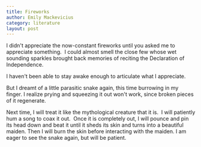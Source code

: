 ```yaml
---
title: Fireworks
author: Emily Mackevicius
category: literature
layout: post
---
```


I didn't appreciate the now-constant fireworks until you asked me to appreciate something.  I could almost smell the close few whose wet sounding sparkles brought back memories of reciting the Declaration of Independence. 

I haven't been able to stay awake enough to articulate what I appreciate. 

But I dreamt of a little parasitic snake again, this time burrowing in my finger. I realize prying and squeezing it out won't work, since broken pieces of it regenerate.  

Next time, I will treat it like the mythological creature that it is.  I will patiently hum a song to coax it out.  Once it is completely out, I will pounce and pin its head down and beat it until it sheds its skin and turns into a beautiful maiden. Then I will burn the skin before interacting with the maiden. I am eager to see the snake again, but will be patient.
